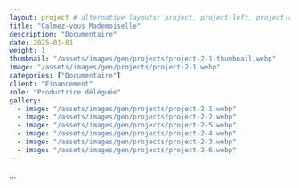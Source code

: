 ```yaml
---
layout: project # alternative layouts: project, project-left, project-right, project-top
title: "Calmez-vous Mademoiselle"
description: "Documentaire"
date: 2025-01-01
weight: 1
thumbnail: "/assets/images/gen/projects/project-2-1-thumbnail.webp"
image: "/assets/images/gen/projects/project-2-1.webp"
categories: ["Documentaire"]
client: "Financement"
role: "Productrice déléguée"
gallery:
  - image: "/assets/images/gen/projects/project-2-1.webp"
  - image: "/assets/images/gen/projects/project-2-2.webp"
  - image: "/assets/images/gen/projects/project-2-5.webp"
  - image: "/assets/images/gen/projects/project-2-4.webp"
  - image: "/assets/images/gen/projects/project-2-3.webp"
  - image: "/assets/images/gen/projects/project-2-6.webp"
---
```


...